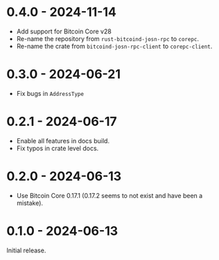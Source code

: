 # 0.4.0 - 2024-11-14

- Add support for Bitcoin Core v28
- Re-name the repository from `rust-bitcoind-josn-rpc` to `corepc`.
- Re-name the crate from `bitcoind-josn-rpc-client` to `corepc-client`.

# 0.3.0 - 2024-06-21

- Fix bugs in `AddressType`

# 0.2.1 - 2024-06-17

- Enable all features in docs build.
- Fix typos in crate level docs.

# 0.2.0 - 2024-06-13

- Use Bitcoin Core 0.17.1 (0.17.2 seems to not exist and have been a mistake).

# 0.1.0 - 2024-06-13

Initial release.

